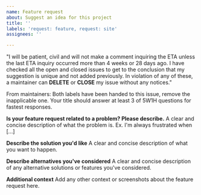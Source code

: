 ```yaml
---
name: Feature request
about: Suggest an idea for this project
title: ''
labels: 'request: feature, request: site'
assignees: ''

---
```


"I will be patient, civil and will not make a comment inquiring the ETA unless the last ETA inquiry occurred more than 4 weeks or 28 days ago. I have checked all the open and closed issues to get to the conclusion that my suggestion is unique and not added previously. In violation of any of these, a maintainer can **DELETE** or **CLOSE** my issue without any notices."

From maintainers: Both labels have been handed to this issue, remove the inapplicable one. Your title should answer at least 3 of 5W1H questions for fastest responses.

**Is your feature request related to a problem? Please describe.**
A clear and concise description of what the problem is. Ex. I'm always frustrated when [...]

**Describe the solution you'd like**
A clear and concise description of what you want to happen.

**Describe alternatives you've considered**
A clear and concise description of any alternative solutions or features you've considered.

**Additional context**
Add any other context or screenshots about the feature request here.
